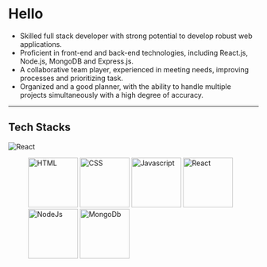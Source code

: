 # Hello
- Skilled full stack developer with strong potential to develop robust web applications. 
- Proficient in front-end and back-end technologies, including React.js, Node.js, MongoDB and 
Express.js. 
- A collaborative team player, experienced in meeting needs, improving processes and prioritizing 
task. 
- Organized and a good planner, with the ability to handle multiple projects simultaneously with a 
high degree of accuracy. 

---

## Tech Stacks
![React](https://w7.pngwing.com/pngs/235/872/png-transparent-react-computer-icons-redux-javascript-others-logo-symmetry-nodejs-thumbnail.png)

<figure>
    <img src="https://encrypted-tbn0.gstatic.com/images?q=tbn:ANd9GcTsiWN6UfXWXQ7NoFgDRs9yB7FbhcmvjtAooTyIlTHnjVdoGNTKnqkzM2n86huwRMpBwN4&usqp=CAU"
         alt="HTML" style="width: 100px">
    <img src="https://encrypted-tbn0.gstatic.com/images?q=tbn:ANd9GcSJDwBd9LoQzBAZigXXxzQ0kKn6TwyrE0Y7Rg&s"
         alt="CSS" style="width: 100px">
    <img src="https://i.pinimg.com/736x/13/40/7c/13407c12f50f08d328800c3caef43f61.jpg"
         alt="Javascript" style="width: 100px">
    <img src="https://encrypted-tbn0.gstatic.com/images?q=tbn:ANd9GcSlGmKtrnxElpqw3AExKXPWWBulcwjlvDJa1Q&s"
         alt="React" style="width: 100px">
    <img src="https://i.pinimg.com/originals/79/c5/1d/79c51d0e3a3f60b504da6bcc20ab1afc.jpg"
         alt="NodeJs" style="width: 100px">
    <img src="https://mma.prnewswire.com/media/384058/MongoDB_Logo.jpg?p=facebook"
         alt="MongoDb" style="width: 100px">
</figure>
